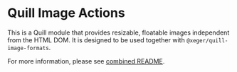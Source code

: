 # Quill Image Actions

This is a Quill module that provides resizable, floatable images independent from the HTML DOM. It is designed to be used together with `@xeger/quill-image-formats`.

For more information, please see [combined README](https://github.com/xeger/quill-image#readme).
